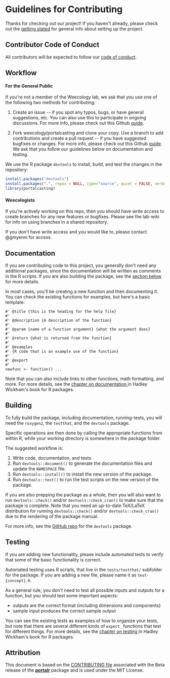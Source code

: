 # Guidelines for Contributing

Thanks for checking out our project! If you haven't already, please check out the [getting stated](https://weecology.github.io/portalcasting/articles/getting_started.html) for general info about setting up the project.

## Contributor Code of Conduct
All contributors will be expected to follow our [code of conduct](CODE_OF_CONDUCT.md).

## Workflow
####  For the General Public
If you're not a member of the Weecology lab, we ask that you use one of the following two methods for contributing:

1. Create an issue -- if you spot any typos, bugs, or have general suggestions, etc. You can also use this to participate in ongoing discussions. For more info, please check out this Github [guide](https://guides.github.com/features/issues/).

2. Fork weecology/portalcasting and clone your copy. Use a branch to add contributions and create a pull request -- if you have suggested bugfixes or changes. For more info, please check out this Github [guide](https://help.github.com/articles/about-pull-requests/). We ask that you follow our guidelines below on documentation and testing.  

We use the R package `devtools` to install, build, and test the changes in the repository: 

```r
install.packages("devtools")
install.packages(".", repos = NULL, type="source", quiet = FALSE, verbose = TRUE)
library(portalcasting)
```

#### Weecologists

If you're actively working on this repo, then you should have write access to create branches for any new features or bugfixes. Please see the lab-wiki for info on using branches in a shared repository. 

If you don't have write access and you would like to, please contact @gmyenni for access.

## Documentation

If you are contributing code to this project, you generally don't need any additional packages, since the documentation will be written as comments in the R scripts. If you are also building the package, see the [section below](#building) for more details.

In most cases, you'll be creating a new function and then documenting it. You can check the existing functions for examples, but here's a basic template:
```
#' @title {this is the heading for the help file}
#'
#' @description {A description of the function}
#'
#' @param {name of a function argument} {what the argument does}
#'
#' @return {what is returned from the function}
#'
#' @examples
#' {R code that is an example use of the function}
#'
#' @export
#'
newfunc <- function() ...
```

Note that you can also include links to other functions, math formatting, and more. For more details, see the [chapter on documentation ](http://r-pkgs.had.co.nz/man.html) in Hadley Wickham's book for R packages.


## Building

To fully build the package, including documentation, running-tests, you will need the `roxygen2`, the `testthat`, and the `devtools` package.

Specific operations are then done by calling the appropriate functions from within R, while your working directory is somewhere in the package folder.

The suggested workflow is:
1. Write code, documentation, and tests.
2. Run `devtools::document()` to generate the documentation files and update the `NAMESPACE` file.
3. Run `devtools::install()` to install the new version of the package.
4. Run `devtools::test()` to run the test scripts on the new version of the package.

If you are also prepping the package as a whole, then you will also want to run `devtools::check()` and/or `devtools::check_cran()` to make sure that the package is complete.
Note that you need an up-to-date TeX/LaTeX distribution for running `devtools::check()` and/or `devtools::check_cran()` due to the rendering of the package manual.

For more info, see the [GitHub repo](https://github.com/hadley/devtools) for the `devtools` package. 

## Testing

If you are adding new functionality, please include automated tests to verify that some of the basic functionality is correct.

Automated testing uses R scripts, that live in the `tests/testthat/` subfolder for the package. If you are adding a new file, please name it as `test-{concept}.R`. 

As a general rule, you don't need to test all possible inputs and outputs for a function, but you should test some important aspects:
* outputs are the correct format (including dimensions and components)
* sample input produces the correct sample output

You can see the existing tests as examples of how to organize your tests, but note that there are several different kinds of `expect_` functions that test for different things. For more details, see the [chapter on testing ](http://r-pkgs.had.co.nz/tests.html) in Hadley Wickham's book for R packages.

## Attribution 

This document is based on the [CONTRIBUTING 
file](https://github.com/weecology/portalr/blob/master/CONTRIBUTING.md)
associated with the Beta release of the 
[**portalr**](https://github.com/weecology/portalr/) package
and is used under the MIT License.
